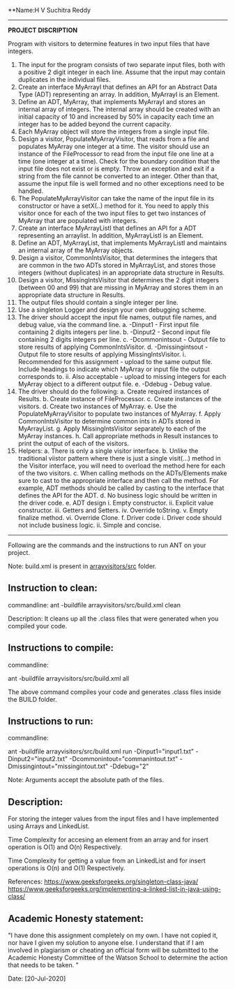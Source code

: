**Name:H V Suchitra Reddy

-----------------------------------------------------------------------
**PROJECT DISCRIPTION**

Program with visitors to determine features in two input files that have integers. 

1.	The input for the program consists of two separate input files, both with a positive 2 digit integer in each line. Assume that the input may contain duplicates in the individual files.
2.	Create an interface MyArrayI that defines an API for an Abstract Data Type (ADT) representing an array. In addition, MyArrayI is an Element.
3.	Define an ADT, MyArray, that implements MyArrayI and stores an internal array of integers. The internal array should be created with an initial capacity of 10 and increased by 50% in capacity each time an integer has to be added beyond the current capacity.
4.	Each MyArray object will store the integers from a single input file.
5.	Design a visitor, PopulateMyArrayVisitor, that reads from a file and populates MyArray one integer at a time. The visitor should use an instance of the FileProcessor to read from the input file one line at a time (one integer at a time). Check for the boundary condition that the input file does not exist or is empty. Throw an exception and exit if a string from the file cannot be converted to an integer. Other than that, assume the input file is well formed and no other exceptions need to be handled.
6.	The PopulateMyArrayVisitor can take the name of the input file in its constructor or have a setX(..) method for it. You need to apply this visitor once for each of the two input files to get two instances of MyArray that are populated with integers.
7.	Create an interface MyArrayListI that defines an API for a ADT representing an arraylist. In addition, MyArrayListI is an Element.
8.	Define an ADT, MyArrayList, that implements MyArrayListI and maintains an internal array of the MyArray objects.
9.	Design a visitor, CommonIntsVisitor, that determines the integers that are common in the two ADTs stored in MyArrayList, and stores those integers (without duplicates) in an appropriate data structure in Results.
10.	Design a visitor, MissingIntsVisitor that determines the 2 digit integers (between 00 and 99) that are missing in MyArray and stores them in an appropriate data structure in Results.
11.	The output files should contain a single integer per line.
12.	Use a singleton Logger and design your own debugging scheme.
13.	The driver should accept the input file names, output file names, and debug value, via the command line.
              a.	-Dinput1 - First input file containing 2 digits integers per line.
              b.	-Dinput2 - Second input file containing 2 digits integers per line.
              c.	-Dcommonintsout - Output file to store results of applying CommonIntsVisitor.
              d.	-Dmissingintsout - Output file to store results of applying MissingIntsVisitor.
                          i.	Recommended for this assignment - upload to the same output file. Include headings to indicate which MyArray or input file the output corresponds to.
                          ii.	Also acceptable - upload to missing integers for each MyArray object to a different output file.
              e.	-Ddebug - Debug value.
14.	The driver should do the following:
          a.	Create required instances of Results.
          b.	Create instance of FileProcessor.
          c.	Create instances of the visitors.
          d.	Create two instances of MyArray.
          e.	Use the PopulateMyArrayVisitor to populate two instances of MyArray.
          f.	Apply CommonIntsVisitor to determine common ints in ADTs stored in MyArrayList.
          g.	Apply MissingIntsVisitor separately to each of the MyArray instances.
          h.	Call appropriate methods in Result instances to print the output of each of the visitors.
15.	Helpers:
          a.	There is only a single visitor interface.
          b.	Unlike the traditional viistor pattern where there is just a single visit(...) method in the Visitor interface, you will need to overload the method here for each of the two visitors.
          c.	When calling methods on the ADTs/Elements make sure to cast to the appropriate interface and then call the method. For example, ADT methods should be called by casting to the interface that defines the API for the ADT.
          d.	No business logic should be written in the driver code.
          e.	ADT design
                  i.	Empty constructor.
                  ii.	Explicit value constructor.
                  iii.	Getters and Setters.
                  iv.	Override toString.
                  v.	Empty finalize method.
                  vi.	Override Clone.
          f.	Driver code
                  i.	Driver code should not include business logic.
                  ii.	Simple and concise.


--------------------------------------------------------------------------------
Following are the commands and the instructions to run ANT on your project.


Note: build.xml is present in [arrayvisitors/src](./arrayvisitors/src/) folder.

## Instruction to clean:

commandline:
ant -buildfile arrayvisitors/src/build.xml clean


Description: It cleans up all the .class files that were generated when you
compiled your code.

## Instructions to compile:

commandline:

ant -buildfile arrayvisitors/src/build.xml all

The above command compiles your code and generates .class files inside the BUILD folder.

## Instructions to run:

commandline:

ant -buildfile arrayvisitors/src/build.xml run -Dinput1="input1.txt" -Dinput2="input2.txt" -Dcommonintout="commanintout.txt" -Dmissingintout="missingintout.txt" -Ddebug="2"




Note: Arguments accept the absolute path of the files.


## Description:
For storing the integer values from the input files and I have implemented using Arrays and LinkedList.

Time Complexity for accesing an element from an array and for insert operation is O(1) and O(n) Respectively.

Time Complexity for getting a value from an LinkedList and for insert operations is O(n) and O(1) Respectively.

References:
https://www.geeksforgeeks.org/singleton-class-java/
https://www.geeksforgeeks.org/implementing-a-linked-list-in-java-using-class/





## Academic Honesty statement:

"I have done this assignment completely on my own. I have not copied
it, nor have I given my solution to anyone else. I understand that if
I am involved in plagiarism or cheating an official form will be
submitted to the Academic Honesty Committee of the Watson School to
determine the action that needs to be taken. "

Date: [20-Jul-2020]



